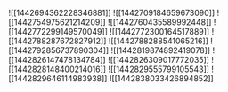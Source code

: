 ![[1442694362228346881]]
![[1442709184659673090]]
![[1442754975621214209]]
![[1442760435589992448]]
![[1442772299149570049]]
![[1442772300164517889]]
![[1442788287672827912]]
![[1442788288541065216]]
![[1442792856737890304]]
![[1442819874892419078]]
![[1442826147478134784]]
![[1442826309017772035]]
![[1442828148400214016]]
![[1442829555799105543]]
![[1442829646114983938]]
![[1442838033426894852]]
